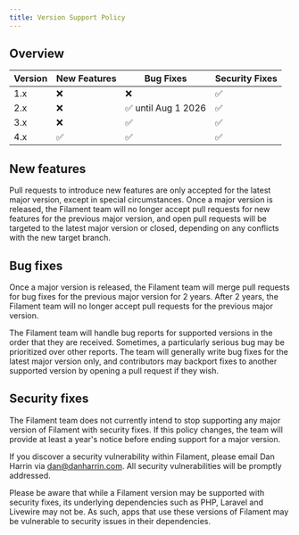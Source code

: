 ```yaml
---
title: Version Support Policy
---
```


## Overview

| Version | New Features | Bug Fixes          | Security Fixes |
|---------|--------------|--------------------|----------------|
| 1.x     | ❌            | ❌                  | ✅              |
| 2.x     | ❌            | ✅ until Aug 1 2026 | ✅              |
| 3.x     | ❌            | ✅                  | ✅              |
| 4.x     | ✅            | ✅                  | ✅              |

## New features

Pull requests to introduce new features are only accepted for the latest major version, except in special circumstances. Once a major version is released, the Filament team will no longer accept pull requests for new features for the previous major version, and open pull requests will be targeted to the latest major version or closed, depending on any conflicts with the new target branch.

## Bug fixes

Once a major version is released, the Filament team will merge pull requests for bug fixes for the previous major version for 2 years. After 2 years, the Filament team will no longer accept pull requests for the previous major version.

The Filament team will handle bug reports for supported versions in the order that they are received. Sometimes, a particularly serious bug may be prioritized over other reports. The team will generally write bug fixes for the latest major version only, and contributors may backport fixes to another supported version by opening a pull request if they wish.

## Security fixes

The Filament team does not currently intend to stop supporting any major version of Filament with security fixes. If this policy changes, the team will provide at least a year's notice before ending support for a major version.

If you discover a security vulnerability within Filament, please email Dan Harrin via [dan@danharrin.com](mailto:dan@danharrin.com). All security vulnerabilities will be promptly addressed.

Please be aware that while a Filament version may be supported with security fixes, its underlying dependencies such as PHP, Laravel and Livewire may not be. As such, apps that use these versions of Filament may be vulnerable to security issues in their dependencies.
